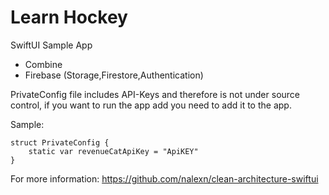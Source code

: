 
# Learn Hockey

SwiftUI Sample App

- Combine
- Firebase (Storage,Firestore,Authentication)

PrivateConfig file includes API-Keys and therefore is not under source control, if you want to run the app add you need to add it to the app.

Sample:
```
struct PrivateConfig {
    static var revenueCatApiKey = "ApiKEY"
}
```


For more information:
https://github.com/nalexn/clean-architecture-swiftui

